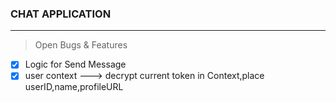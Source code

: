 ### CHAT APPLICATION

----


> Open Bugs & Features

- [x] Logic for Send Message
- [x] user context  ---> decrypt current token in Context,place userID,name,profileURL
